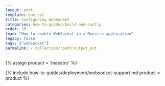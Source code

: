 ```yaml
---
layout: post
template: one-col
title: Configuring WebSocket
categories: how-to-guides/build-and-config
order: 20
lead: "How to enable WebSocket in a Maestro application"
legacy: false
tags: ["websocket"]
permalink: /:collection/:path:output_ext
---
```


{% assign product = 'maestro' %}

{% include how-to-guides/deployment/websocket-support.md product = product %}